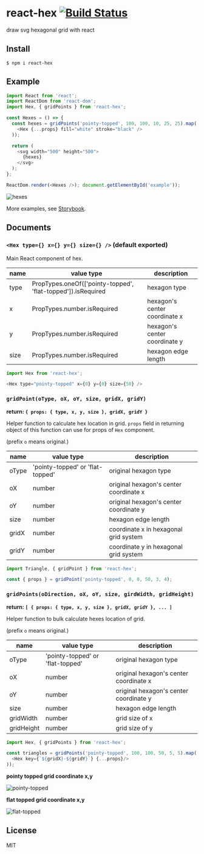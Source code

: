 # react-hex [![Build Status](https://travis-ci.org/airtoxin/react-hex.svg?branch=master)](https://travis-ci.org/airtoxin/react-hex)

draw svg hexagonal grid with react

## Install

`$ npm i react-hex`

## Example

```javascript
import React from 'react';
import ReactDom from 'react-dom';
import Hex, { gridPoints } from 'react-hex';

const Hexes = () => {
  const hexes = gridPoints('pointy-topped', 100, 100, 10, 25, 25).map(({ props }) => (
    <Hex {...props} fill="white" stroke="black" />
  ));

  return (
    <svg width="500" height="500">
      {hexes}
    </svg>
  );
};

ReactDom.render(<Hexes />); document.getElementById('example'));
```

![hexes](images/usage-example.png)

More examples, see [Storybook](https://airtoxin.github.io/react-hex).

## Documents

### `<Hex type={} x={} y={} size={} />` (default exported)

Main React component of hex.

| name | value type                                                   | description                             |
|------|--------------------------------------------------------------|-----------------------------------------|
| type | PropTypes.oneOf(['pointy-topped', 'flat-topped']).isRequired | hexagon type                            |
| x    | PropTypes.number.isRequired                                  | hexagon's center coordinate x  |
| y    | PropTypes.number.isRequired                                  | hexagon's center coordinate y  |
| size | PropTypes.number.isRequired                                  | hexagon edge length                     |

```js
import Hex from 'react-hex';

<Hex type="pointy-topped" x={0} y={0} size={50} />
```

### `gridPoint(oType, oX, oY, size, gridX, gridY)`

__return: `{ props: { type, x, y, size }, gridX, gridY }`__

Helper function to calculate hex location in grid.
`props` field in returning object of this function can use for props of `Hex` component.

(prefix `o` means original.)

| name  | value type                       | description                             |
|-------|----------------------------------|-----------------------------------------|
| oType | 'pointy-topped' or 'flat-topped' | original hexagon type                   |
| oX    | number                           | original hexagon's center coordinate x  |
| oY    | number                           | original hexagon's center coordinate y  |
| size  | number                           | hexagon edge length                     |
| gridX | number                           | coordinate x in hexagonal grid system   |
| gridY | number                           | coordinate y in hexagonal grid system   |

```js
import Triangle, { gridPoint } from 'react-hex';

const { props } = gridPoint('pointy-topped', 0, 0, 50, 3, 4);
```

### `gridPoints(oDirection, oX, oY, size, girdWidth, gridHeight)`

__return: `[ { props: { type, x, y, size }, gridX, gridY }, ... ]`__

Helper function to bulk calculate hexes location of grid.

(prefix `o` means original.)

| name       | value type                       | description                             |
|------------|----------------------------------|-----------------------------------------|
| oType      | 'pointy-topped' or 'flat-topped' | original hexagon type                   |
| oX         | number                           | original hexagon's center coordinate x  |
| oY         | number                           | original hexagon's center coordinate y  |
| size       | number                           | hexagon edge length                     |
| gridWidth  | number                           | grid size of x                          |
| gridHeight | number                           | grid size of y                          |

```js
import Hex, { gridPoints } from 'react-hex';

const triangles = gridPoints('pointy-topped', 100, 100, 50, 5, 5).map(({ props, gridX, gridY }) = (
  <Hex key={`${gridX}-${gridY}`} {...props}/>
));
```

__pointy topped grid coordinate x,y__

![pointy-topped](images/pt-grid.png)

__flat topped grid coordinate x,y__

![flat-topped](images/ft-grid.png)

## License

MIT

